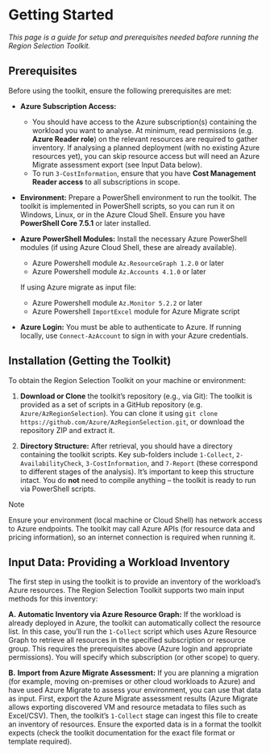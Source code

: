 # Getting Started

_This page is a guide for setup and prerequisites needed bafore running the Region Selection Toolkit._

## Prerequisites
Before using the toolkit, ensure the following prerequisites are met:
- **Azure Subscription Access:**
  - You should have access to the Azure subscription(s) containing the workload you want to analyse. At minimum, read permissions (e.g. **Azure Reader role**) on the relevant resources are required to gather inventory. If analysing a planned deployment (with no existing Azure resources yet), you can skip resource access but will need an Azure Migrate assessment export (see Input Data below).
  - To run `3-CostInformation`, ensure that you have **Cost Management Reader access** to all subscriptions in scope.

- **Environment:** Prepare a PowerShell environment to run the toolkit. The toolkit is implemented in PowerShell scripts, so you can run it on Windows, Linux, or in the Azure Cloud Shell. Ensure you have **PowerShell Core 7.5.1** or later installed.

- **Azure PowerShell Modules:** Install the necessary Azure PowerShell modules (if using Azure Cloud Shell, these are already available).

  - Azure Powershell module `Az.ResourceGraph 1.2.0` or later
  - Azure Powershell module `Az.Accounts 4.1.0` or later
    
  If using Azure migrate as input file:
  - Azure Powershell module `Az.Monitor 5.2.2` or later
  - Azure Powershell `ImportExcel` module for Azure Migrate script

- **Azure Login:** You must be able to authenticate to Azure. If running locally, use `Connect-AzAccount` to sign in with your Azure credentials.

## Installation (Getting the Toolkit)
To obtain the Region Selection Toolkit on your machine or environment:
1. **Download or Clone** the toolkit’s repository (e.g., via Git): The toolkit is provided as a set of scripts in a GitHub repository (e.g. `Azure/AzRegionSelection`). You can clone it using `git clone https://github.com/Azure/AzRegionSelection.git`, or download the repository ZIP and extract it.

2. **Directory Structure:** After retrieval, you should have a directory containing the toolkit scripts. Key sub-folders include `1-Collect`, `2-AvailabilityCheck`, `3-CostInformation`, and `7-Report` (these correspond to different stages of the analysis). It’s important to keep this structure intact. You do **not** need to compile anything – the toolkit is ready to run via PowerShell scripts.

> [!NOTE]
> Ensure your environment (local machine or Cloud Shell) has network access to Azure endpoints. The toolkit may call Azure APIs (for resource data and pricing information), so an internet connection is required when running it.

## Input Data: Providing a Workload Inventory
The first step in using the toolkit is to provide an inventory of the workload’s Azure resources. The Region Selection Toolkit supports two main input methods for this inventory:

**A.** **Automatic Inventory via Azure Resource Graph:** If the workload is already deployed in Azure, the toolkit can automatically collect the resource list. In this case, you’ll run the `1-Collect` script which uses Azure Resource Graph to retrieve all resources in the specified subscription or resource group. This requires the prerequisites above (Azure login and appropriate permissions). You will specify which subscription (or other scope) to query.

**B.** **Import from Azure Migrate Assessment:** If you are planning a migration (for example, moving on-premises or other cloud workloads to Azure) and have used Azure Migrate to assess your environment, you can use that data as input. First, export the Azure Migrate assessment results (Azure Migrate allows exporting discovered VM and resource metadata to files such as Excel/CSV). Then, the toolkit’s `1-Collect` stage can ingest this file to create an inventory of resources. Ensure the exported data is in a format the toolkit expects (check the toolkit documentation for the exact file format or template required).

